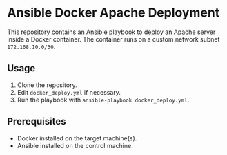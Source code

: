 # Ansible Docker Apache Deployment

This repository contains an Ansible playbook to deploy an Apache server inside a Docker container. The container runs on a custom network subnet `172.168.10.0/30`.

## Usage

1. Clone the repository.
2. Edit `docker_deploy.yml` if necessary.
3. Run the playbook with `ansible-playbook docker_deploy.yml`.

## Prerequisites

- Docker installed on the target machine(s).
- Ansible installed on the control machine.